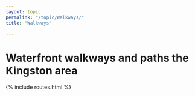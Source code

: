 ```yaml
---
layout: topic
permalink: "/topic/Walkways/"
title: "Walkways"

---
```


<h1>Waterfront walkways and paths the Kingston area</h1>

{% include routes.html %}
